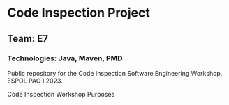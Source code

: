 
# Code Inspection Project

## Team: E7 

### Technologies: Java, Maven, PMD

Public repository for the Code Inspection Software Engineering Workshop, ESPOL PAO I 2023.

Code Inspection Workshop Purposes

